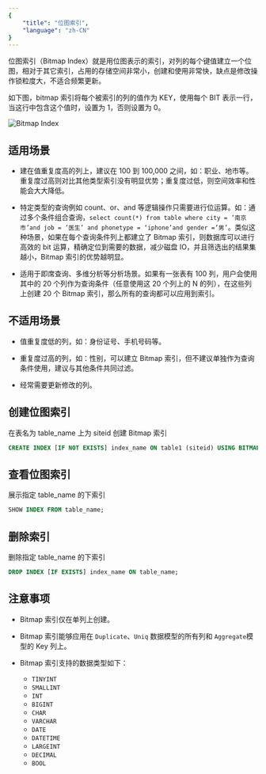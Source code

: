 ```yaml
---
{
    "title": "位图索引",
    "language": "zh-CN"
}
---
```


<!--
Licensed to the Apache Software Foundation (ASF) under one
or more contributor license agreements.  See the NOTICE file
distributed with this work for additional information
regarding copyright ownership.  The ASF licenses this file
to you under the Apache License, Version 2.0 (the
"License"); you may not use this file except in compliance
with the License.  You may obtain a copy of the License at

  http://www.apache.org/licenses/LICENSE-2.0

Unless required by applicable law or agreed to in writing,
software distributed under the License is distributed on an
"AS IS" BASIS, WITHOUT WARRANTIES OR CONDITIONS OF ANY
KIND, either express or implied.  See the License for the
specific language governing permissions and limitations
under the License.
-->


位图索引（Bitmap Index）就是用位图表示的索引，对列的每个键值建立一个位图，相对于其它索引，占用的存储空间非常小，创建和使用非常快，缺点是修改操作锁粒度大，不适合频繁更新。

如下图，bitmap 索引将每个被索引的列的值作为 KEY，使用每个 BIT 表示一行，当这行中包含这个值时，设置为 1，否则设置为 0。

![Bitmap Index](/images/Bitmap-index.png)

## 适用场景

-   建在值重复度高的列上，建议在 100 到 100,000 之间，如：职业、地市等。重复度过高则对比其他类型索引没有明显优势；重复度过低，则空间效率和性能会大大降低。

-   特定类型的查询例如 count、or、and 等逻辑操作只需要进行位运算。如：通过多个条件组合查询，`select count(*) from table where city = ’南京市’and job = ’医生’ and phonetype = ‘iphone’and gender =’男’`。类似这种场景，如果在每个查询条件列上都建立了 Bitmap 索引，则数据库可以进行高效的 bit 运算，精确定位到需要的数据，减少磁盘 IO，并且筛选出的结果集越小，Bitmap 索引的优势越明显。

-   适用于即席查询、多维分析等分析场景。如果有一张表有 100 列，用户会使用其中的 20 个列作为查询条件（任意使用这 20 个列上的 N 的列），在这些列上创建 20 个 Bitmap 索引，那么所有的查询都可以应用到索引。

## 不适用场景

-   值重复度低的列，如：身份证号、手机号码等。

-   重复度过高的列，如：性别，可以建立 Bitmap 索引，但不建议单独作为查询条件使用，建议与其他条件共同过滤。

-   经常需要更新修改的列。

## 创建位图索引

在表名为 table_name 上为 siteid 创建 Bitmap 索引

```sql
CREATE INDEX [IF NOT EXISTS] index_name ON table1 (siteid) USING BITMAP;
```

## 查看位图索引

展示指定 table_name 的下索引

```sql
SHOW INDEX FROM table_name;
```

## 删除索引

删除指定 table_name 的下索引

```sql
DROP INDEX [IF EXISTS] index_name ON table_name;
```

## 注意事项

-   Bitmap 索引仅在单列上创建。

-   Bitmap 索引能够应用在 `Duplicate`、`Uniq` 数据模型的所有列和 `Aggregate`模型的 Key 列上。

-   Bitmap 索引支持的数据类型如下：

    -   `TINYINT`
    -   `SMALLINT`
    -   `INT`
    -   `BIGINT`
    -   `CHAR`
    -   `VARCHAR`
    -   `DATE`
    -   `DATETIME`
    -   `LARGEINT`
    -   `DECIMAL`
    -   `BOOL`